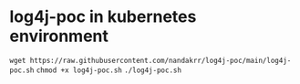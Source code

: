 # log4j-poc in kubernetes environment

`wget https://raw.githubusercontent.com/nandakrr/log4j-poc/main/log4j-poc.sh`
`chmod +x log4j-poc.sh`
`./log4j-poc.sh`
